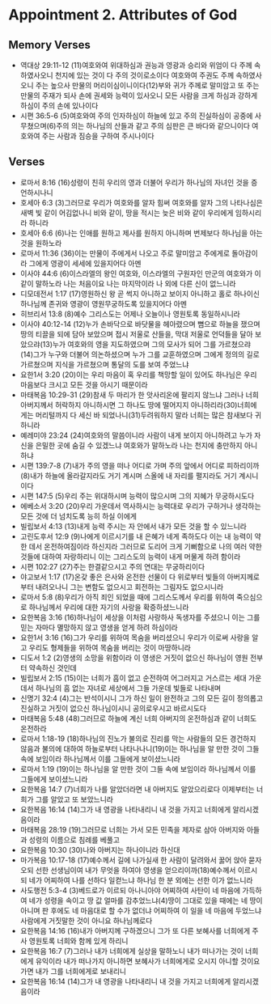 #  Appointment 2. Attributes of God

## Memory Verses
- 역대상 29:11-12 (11)여호와여 위대하심과 권능과 영광과 승리와 위엄이 다 주께 속하였사오니 천지에 있는 것이 다 주의 것이로소이다 여호와여 주권도 주께 속하였사오니 주는 높으사 만물의 머리이심이니이다(12)부와 귀가 주께로 말미암고 또 주는 만물의 주재가 되사 손에 권세와 능력이 있사오니 모든 사람을 크게 하심과 강하게 하심이 주의 손에 있나이다
- 시편 36:5-6 (5)여호와여 주의 인자하심이 하늘에 있고 주의 진실하심이 공중에 사무쳤으며(6)주의 의는 하나님의 산들과 같고 주의 심판은 큰 바다와 같으니이다 여호와여 주는 사람과 짐승을 구하여 주시나이다

## Verses
- 로마서 8:16 (16)성령이 친히 우리의 영과 더불어 우리가 하나님의 자녀인 것을 증언하시나니
- 호세아 6:3 (3)그러므로 우리가 여호와를 알자 힘써 여호와를 알자 그의 나타나심은 새벽 빛 같이 어김없나니 비와 같이, 땅을 적시는 늦은 비와 같이 우리에게 임하시리라 하니라
- 호세아 6:6 (6)나는 인애를 원하고 제사를 원하지 아니하며 번제보다 하나님을 아는 것을 원하노라
- 로마서 11:36 (36)이는 만물이 주에게서 나오고 주로 말미암고 주에게로 돌아감이라 그에게 영광이 세세에 있을지어다 아멘
- 이사야 44:6 (6)이스라엘의 왕인 여호와, 이스라엘의 구원자인 만군의 여호와가 이같이 말하노라 나는 처음이요 나는 마지막이라 나 외에 다른 신이 없느니라
- 디모데전서 1:17 (17)영원하신 왕 곧 썩지 아니하고 보이지 아니하고 홀로 하나이신 하나님께 존귀와 영광이 영원무궁하도록 있을지어다 아멘
- 히브리서 13:8 (8)예수 그리스도는 어제나 오늘이나 영원토록 동일하시니라
- 이사야 40:12-14 (12)누가 손바닥으로 바닷물을 헤아렸으며 뼘으로 하늘을 쟀으며 땅의 티끌을 되에 담아 보았으며 접시 저울로 산들을, 막대 저울로 언덕들을 달아 보았으랴(13)누가 여호와의 영을 지도하였으며 그의 모사가 되어 그를 가르쳤으랴(14)그가 누구와 더불어 의논하셨으며 누가 그를 교훈하였으며 그에게 정의의 길로 가르쳤으며 지식을 가르쳤으며 통달의 도를 보여 주었느냐
- 요한1서 3:20 (20)이는 우리 마음이 혹 우리를 책망할 일이 있어도 하나님은 우리 마음보다 크시고 모든 것을 아시기 때문이라
- 마태복음 10:29-31 (29)참새 두 마리가 한 앗사리온에 팔리지 않느냐 그러나 너희 아버지께서 허락하지 아니하시면 그 하나도 땅에 떨어지지 아니하리라(30)너희에게는 머리털까지 다 세신 바 되었나니(31)두려워하지 말라 너희는 많은 참새보다 귀하니라
- 예레미야 23:24 (24)여호와의 말씀이니라 사람이 내게 보이지 아니하려고 누가 자신을 은밀한 곳에 숨길 수 있겠느냐 여호와가 말하노라 나는 천지에 충만하지 아니하냐
- 시편 139:7-8 (7)내가 주의 영을 떠나 어디로 가며 주의 앞에서 어디로 피하리이까(8)내가 하늘에 올라갈지라도 거기 계시며 스올에 내 자리를 펼지라도 거기 계시니이다
- 시편 147:5 (5)우리 주는 위대하시며 능력이 많으시며 그의 지혜가 무궁하시도다
- 에베소서 3:20 (20)우리 가운데서 역사하시는 능력대로 우리가 구하거나 생각하는 모든 것에 더 넘치도록 능히 하실 이에게
- 빌립보서 4:13 (13)내게 능력 주시는 자 안에서 내가 모든 것을 할 수 있느니라
- 고린도후서 12:9 (9)나에게 이르시기를 내 은혜가 네게 족하도다 이는 내 능력이 약한 데서 온전하여짐이라 하신지라 그러므로 도리어 크게 기뻐함으로 나의 여러 약한 것들에 대하여 자랑하리니 이는 그리스도의 능력이 내게 머물게 하려 함이라
- 시편 102:27 (27)주는 한결같으시고 주의 연대는 무궁하리이다
- 야고보서 1:17 (17)온갖 좋은 은사와 온전한 선물이 다 위로부터 빛들의 아버지께로부터 내려오나니 그는 변함도 없으시고 회전하는 그림자도 없으시니라
- 로마서 5:8 (8)우리가 아직 죄인 되었을 때에 그리스도께서 우리를 위하여 죽으심으로 하나님께서 우리에 대한 자기의 사랑을 확증하셨느니라
- 요한복음 3:16 (16)하나님이 세상을 이처럼 사랑하사 독생자를 주셨으니 이는 그를 믿는 자마다 멸망하지 않고 영생을 얻게 하려 하심이라
- 요한1서 3:16 (16)그가 우리를 위하여 목숨을 버리셨으니 우리가 이로써 사랑을 알고 우리도 형제들을 위하여 목숨을 버리는 것이 마땅하니라
- 디도서 1:2 (2)영생의 소망을 위함이라 이 영생은 거짓이 없으신 하나님이 영원 전부터 약속하신 것인데
- 빌립보서 2:15 (15)이는 너희가 흠이 없고 순전하여 어그러지고 거스르는 세대 가운데서 하나님의 흠 없는 자녀로 세상에서 그들 가운데 빛들로 나타내며
- 신명기 32:4 (4)그는 반석이시니 그가 하신 일이 완전하고 그의 모든 길이 정의롭고 진실하고 거짓이 없으신 하나님이시니 공의로우시고 바르시도다
- 마태복음 5:48 (48)그러므로 하늘에 계신 너희 아버지의 온전하심과 같이 너희도 온전하라
- 로마서 1:18-19 (18)하나님의 진노가 불의로 진리를 막는 사람들의 모든 경건하지 않음과 불의에 대하여 하늘로부터 나타나나니(19)이는 하나님을 알 만한 것이 그들 속에 보임이라 하나님께서 이를 그들에게 보이셨느니라
- 로마서 1:19 (19)이는 하나님을 알 만한 것이 그들 속에 보임이라 하나님께서 이를 그들에게 보이셨느니라
- 요한복음 14:7 (7)너희가 나를 알았더라면 내 아버지도 알았으리로다 이제부터는 너희가 그를 알았고 또 보았느니라
- 요한복음 16:14 (14)그가 내 영광을 나타내리니 내 것을 가지고 너희에게 알리시겠음이라
- 마태복음 28:19 (19)그러므로 너희는 가서 모든 민족을 제자로 삼아 아버지와 아들과 성령의 이름으로 침례를 베풀고
- 요한복음 10:30 (30)나와 아버지는 하나이니라 하신대
- 마가복음 10:17-18 (17)예수께서 길에 나가실새 한 사람이 달려와서 꿇어 앉아 묻자오되 선한 선생님이여 내가 무엇을 하여야 영생을 얻으리이까(18)예수께서 이르시되 네가 어찌하여 나를 선하다 일컫느냐 하나님 한 분 외에는 선한 이가 없느니라
- 사도행전 5:3-4 (3)베드로가 이르되 아나니아야 어찌하여 사탄이 네 마음에 가득하여 네가 성령을 속이고 땅 값 얼마를 감추었느냐(4)땅이 그대로 있을 때에는 네 땅이 아니며 판 후에도 네 마음대로 할 수가 없더냐 어찌하여 이 일을 네 마음에 두었느냐 사람에게 거짓말한 것이 아니요 하나님께로다
- 요한복음 14:16 (16)내가 아버지께 구하겠으니 그가 또 다른 보혜사를 너희에게 주사 영원토록 너희와 함께 있게 하리니
- 요한복음 16:7 (7)그러나 내가 너희에게 실상을 말하노니 내가 떠나가는 것이 너희에게 유익이라 내가 떠나가지 아니하면 보혜사가 너희에게로 오시지 아니할 것이요 가면 내가 그를 너희에게로 보내리니
- 요한복음 16:14 (14)그가 내 영광을 나타내리니 내 것을 가지고 너희에게 알리시겠음이라
